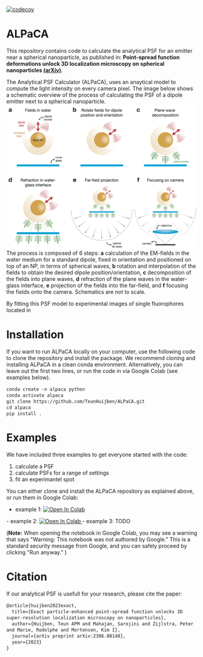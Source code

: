 [![codecov](https://codecov.io/gh/TeunHuijben/ALPaCA/branch/main/graph/badge.svg?token=YOUR_TOKEN)](https://codecov.io/gh/TeunHuijben/ALPaCA)


# ALPaCA
This repository contains code to calculate the analytical PSF for an emitter near a spherical nanoparticle, as published in: **Point-spread function deformations unlock 3D localization microscopy on spherical nanoparticles [(arXiv)](https://arxiv.org/abs/2306.08148)**. 

The Analytical PSF Calculator (ALPaCA), uses an anaytical model to compute the light intensity on every camera pixel. The image below shows a schematic overview of the process of calculating the PSF of a dipole emitter next to a spherical nanoparticle.
<img src="images/overview_PSF_model.jpg" />
The process is composed of 6 steps: **a** calculation of the EM-fields in the water medium for a standard dipole, fixed in orientation and positioned on top of an NP, in terms of spherical waves, **b** rotation and interpolation of the fields to obtain the desired dipole position/orientation, **c** decomposition of the fields into plane waves, **d** refraction of the plane waves in the water-glass interface, **e** projection of the fields into the far-field, and **f** focusing the fields onto the camera. Schematics are not to scale.

By fitting this PSF model to experimental images of single fluorophores located in 

# Installation
If you want to run ALPaCA locally on your computer, use the following code to clone the repository and install the package. We recommend cloning and installing ALPaCA in a clean conda environment. Alternatively, you can leave out the first two lines, or run the code in via Google Colab (see examples below).

```
conda create -n alpaca python
conda activate alpaca
git clone https://github.com/TeunHuijben/ALPaCA.git
cd alpaca
pip install .
```

# Examples
We have included three examples to get everyone started with the code: 
1. calculate a PSF
2. calculate PSFs for a range of settings
3. fit an experimantel spot

You can either clone and install the ALPaCA repository as explained above, or run them in Google Colab:

- example 1:  <a target="_blank" href="https://colab.research.google.com/github/TeunHuijben/ALPaCA/blob/main/examples/colab_notebooks/example1_colab.ipynb">
  <img src="https://colab.research.google.com/assets/colab-badge.svg" alt="Open In Colab"/>
</a>
- example 2: <a target="_blank" href="https://colab.research.google.com/github/TeunHuijben/ALPaCA/blob/main/examples/colab_notebooks/example2_colab.ipynb">
  <img src="https://colab.research.google.com/assets/colab-badge.svg" alt="Open In Colab"/>
</a>
- example 3: TODO

(**Note:** When opening the notebook in Google Colab, you may see a warning that says "Warning: This notebook was not authored by Google." This is a standard security message from Google, and you can safely proceed by clicking "Run anyway."
)

# Citation

If our analytical PSF is usefull for your research, please cite the paper:

```
@article{huijben2023exact,
  title={Exact particle-enhanced point-spread function unlocks 3D super-resolution localization microscopy on nanoparticles},
  author={Huijben, Teun APM and Mahajan, Sarojini and Zijlstra, Peter and Marie, Rodolphe and Mortensen, Kim I},
  journal={arXiv preprint arXiv:2306.08148},
  year={2023}
}
```

